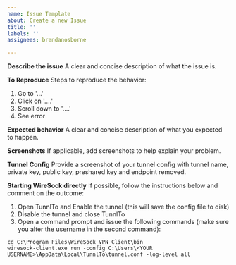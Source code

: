 ```yaml
---
name: Issue Template
about: Create a new Issue
title: ''
labels: ''
assignees: brendanosborne

---
```


**Describe the issue**
A clear and concise description of what the issue is.

**To Reproduce**
Steps to reproduce the behavior:
1. Go to '...'
2. Click on '....'
3. Scroll down to '....'
4. See error

**Expected behavior**
A clear and concise description of what you expected to happen.

**Screenshots**
If applicable, add screenshots to help explain your problem.

**Tunnel Config**
Provide a screenshot of your tunnel config with tunnel name, private key, public key, preshared key and endpoint removed.

**Starting WireSock directly**
If possible, follow the instructions below and comment on the outcome:

1. Open TunnlTo and Enable the tunnel (this will save the config file to disk)
2. Disable the tunnel and close TunnlTo
3. Open a command prompt and issue the following commands (make sure you alter the username in the second command):
```
cd C:\Program Files\WireSock VPN Client\bin
wiresock-client.exe run -config C:\Users\<YOUR USERNAME>\AppData\Local\TunnlTo\tunnel.conf -log-level all
```
